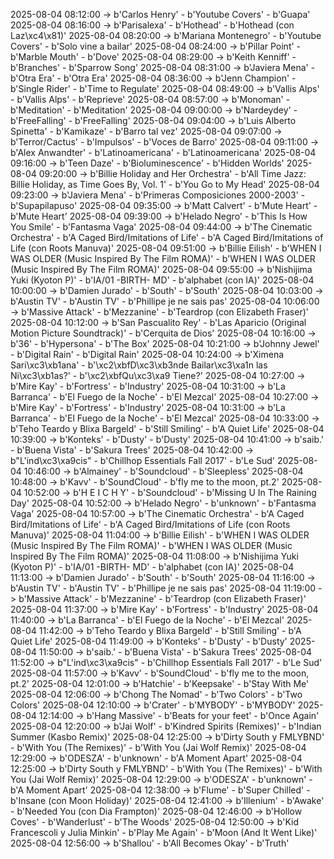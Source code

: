 2025-08-04 08:12:00 -> b'Carlos Henry' - b'Youtube Covers' - b'Guapa'
2025-08-04 08:16:00 -> b'Parisalexa' - b'Hothead' - b'Hothead (con Laz\xc4\x81)'
2025-08-04 08:20:00 -> b'Mariana Montenegro' - b'Youtube Covers' - b'Solo vine a bailar'
2025-08-04 08:24:00 -> b'Pillar Point' - b'Marble Mouth' - b'Dove'
2025-08-04 08:29:00 -> b'Keith Kenniff' - b'Branches' - b'Sparrow Song'
2025-08-04 08:31:00 -> b'Javiera Mena' - b'Otra Era' - b'Otra Era'
2025-08-04 08:36:00 -> b'Jenn Champion' - b'Single Rider' - b'Time to Regulate'
2025-08-04 08:49:00 -> b'Vallis Alps' - b'Vallis Alps' - b'Reprieve'
2025-08-04 08:57:00 -> b'Monoman' - b'Meditation' - b'Meditation'
2025-08-04 09:00:00 -> b'Nardeydey' - b'FreeFalling' - b'FreeFalling'
2025-08-04 09:04:00 -> b'Luis Alberto Spinetta' - b'Kamikaze' - b'Barro tal vez'
2025-08-04 09:07:00 -> b'Terror/Cactus' - b'Impulsos' - b'Voces de Barro'
2025-08-04 09:11:00 -> b'Alex Anwandter' - b'Latinoamericana' - b'Latinoamericana'
2025-08-04 09:16:00 -> b'Teen Daze' - b'Bioluminescence' - b'Hidden Worlds'
2025-08-04 09:20:00 -> b'Billie Holiday and Her Orchestra' - b'All Time Jazz: Billie Holiday, as Time Goes By, Vol. 1' - b'You Go to My Head'
2025-08-04 09:23:00 -> b'Javiera Mena' - b'Primeras Composiciones 2000-2003' - b'Supapilapuso'
2025-08-04 09:35:00 -> b'Matt Calvert' - b'Mute Heart' - b'Mute Heart'
2025-08-04 09:39:00 -> b'Helado Negro' - b'This Is How You Smile' - b'Fantasma Vaga'
2025-08-04 09:44:00 -> b'The Cinematic Orchestra' - b'A Caged Bird/Imitations of Life' - b'A Caged Bird/Imitations of Life (con Roots Manuva)'
2025-08-04 09:51:00 -> b'Billie Eilish' - b'WHEN I WAS OLDER (Music Inspired By The Film ROMA)' - b'WHEN I WAS OLDER (Music Inspired By The Film ROMA)'
2025-08-04 09:55:00 -> b'Nishijima Yuki (Kyoton P)' - b'IA/01 -BIRTH- MD' - b'alphabet (con IA)'
2025-08-04 10:00:00 -> b'Damien Jurado' - b'South' - b'South'
2025-08-04 10:03:00 -> b'Austin TV' - b'Austin TV' - b'Phillipe je ne sais pas'
2025-08-04 10:06:00 -> b'Massive Attack' - b'Mezzanine' - b'Teardrop (con Elizabeth Fraser)'
2025-08-04 10:12:00 -> b'San Pascualito Rey' - b'Las Aparicio (Original Motion Picture Soundtrack)' - b'Cerquita de Dios'
2025-08-04 10:16:00 -> b'36' - b'Hypersona' - b'The Box'
2025-08-04 10:21:00 -> b'Johnny Jewel' - b'Digital Rain' - b'Digital Rain'
2025-08-04 10:24:00 -> b'Ximena Sari\xc3\xb1ana' - b'\xc2\xbfD\xc3\xb3nde Bailar\xc3\xa1n las Ni\xc3\xb1as?' - b'\xc2\xbfQu\xc3\xa9 Tiene?'
2025-08-04 10:27:00 -> b'Mire Kay' - b'Fortress' - b'Industry'
2025-08-04 10:31:00 -> b'La Barranca' - b'El Fuego de la Noche' - b'El Mezcal'
2025-08-04 10:27:00 -> b'Mire Kay' - b'Fortress' - b'Industry'
2025-08-04 10:31:00 -> b'La Barranca' - b'El Fuego de la Noche' - b'El Mezcal'
2025-08-04 10:33:00 -> b'Teho Teardo y Blixa Bargeld' - b'Still Smiling' - b'A Quiet Life'
2025-08-04 10:39:00 -> b'Konteks' - b'Dusty' - b'Dusty'
2025-08-04 10:41:00 -> b'saib.' - b'Buena Vista' - b'Sakura Trees'
2025-08-04 10:42:00 -> b"L'ind\xc3\xa9cis" - b'Chillhop Essentials Fall 2017' - b'Le Sud'
2025-08-04 10:46:00 -> b'Almainey' - b'Soundcloud' - b'Sleepless'
2025-08-04 10:48:00 -> b'Kavv' - b'SoundCloud' - b'fly me to the moon, pt.2'
2025-08-04 10:52:00 -> b'H E I C H Y' - b'Soundcloud' - b'Missing U In The Raining Day'
2025-08-04 10:52:00 -> b'Helado Negro' - b'unknown' - b'Fantasma Vaga'
2025-08-04 10:57:00 -> b'The Cinematic Orchestra' - b'A Caged Bird/Imitations of Life' - b'A Caged Bird/Imitations of Life (con Roots Manuva)'
2025-08-04 11:04:00 -> b'Billie Eilish' - b'WHEN I WAS OLDER (Music Inspired By The Film ROMA)' - b'WHEN I WAS OLDER (Music Inspired By The Film ROMA)'
2025-08-04 11:08:00 -> b'Nishijima Yuki (Kyoton P)' - b'IA/01 -BIRTH- MD' - b'alphabet (con IA)'
2025-08-04 11:13:00 -> b'Damien Jurado' - b'South' - b'South'
2025-08-04 11:16:00 -> b'Austin TV' - b'Austin TV' - b'Phillipe je ne sais pas'
2025-08-04 11:19:00 -> b'Massive Attack' - b'Mezzanine' - b'Teardrop (con Elizabeth Fraser)'
2025-08-04 11:37:00 -> b'Mire Kay' - b'Fortress' - b'Industry'
2025-08-04 11:40:00 -> b'La Barranca' - b'El Fuego de la Noche' - b'El Mezcal'
2025-08-04 11:42:00 -> b'Teho Teardo y Blixa Bargeld' - b'Still Smiling' - b'A Quiet Life'
2025-08-04 11:49:00 -> b'Konteks' - b'Dusty' - b'Dusty'
2025-08-04 11:50:00 -> b'saib.' - b'Buena Vista' - b'Sakura Trees'
2025-08-04 11:52:00 -> b"L'ind\xc3\xa9cis" - b'Chillhop Essentials Fall 2017' - b'Le Sud'
2025-08-04 11:57:00 -> b'Kavv' - b'SoundCloud' - b'fly me to the moon, pt.2'
2025-08-04 12:01:00 -> b'Hatchie' - b'Keepsake' - b'Stay With Me'
2025-08-04 12:06:00 -> b'Chong The Nomad' - b'Two Colors' - b'Two Colors'
2025-08-04 12:10:00 -> b'Crater' - b'MYBODY' - b'MYBODY'
2025-08-04 12:14:00 -> b'Hang Massive' - b'Beats for your feet' - b'Once Again'
2025-08-04 12:20:00 -> b'Jai Wolf' - b'Kindred Spirits (Remixes)' - b'Indian Summer (Kasbo Remix)'
2025-08-04 12:25:00 -> b'Dirty South y FMLYBND' - b'With You (The Remixes)' - b'With You (Jai Wolf Remix)'
2025-08-04 12:29:00 -> b'ODESZA' - b'unknown' - b'A Moment Apart'
2025-08-04 12:25:00 -> b'Dirty South y FMLYBND' - b'With You (The Remixes)' - b'With You (Jai Wolf Remix)'
2025-08-04 12:29:00 -> b'ODESZA' - b'unknown' - b'A Moment Apart'
2025-08-04 12:38:00 -> b'Flume' - b'Super Chilled' - b'Insane (con Moon Holiday)'
2025-08-04 12:41:00 -> b'Illenium' - b'Awake' - b'Needed You (con Dia Frampton)'
2025-08-04 12:46:00 -> b'Hollow Coves' - b'Wanderlust' - b'The Woods'
2025-08-04 12:50:00 -> b'Kid Francescoli y Julia Minkin' - b'Play Me Again' - b'Moon (And It Went Like)'
2025-08-04 12:56:00 -> b'Shallou' - b'All Becomes Okay' - b'Truth'
